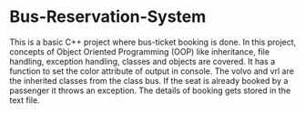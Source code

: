 # Bus-Reservation-System
This is a basic C++ project where bus-ticket booking is done. In this project, concepts of Object Oriented Programming (OOP) like inheritance, file handling, exception handling, classes and objects are covered. It has a function to set the color attribute of output in console. The volvo and vrl are the inherited classes from the class bus. If the seat is already booked by a passenger it throws an exception. The details of booking gets stored in the text file.
